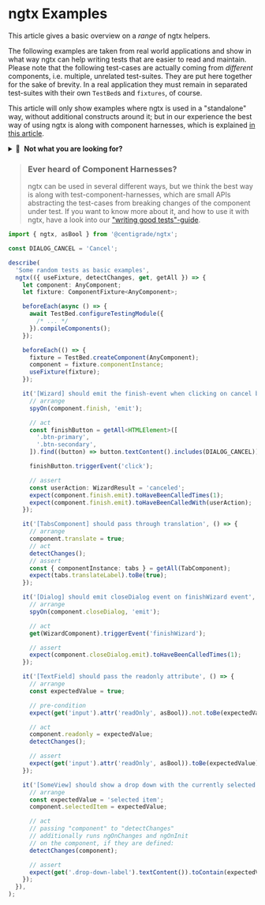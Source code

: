 # ngtx Examples

This article gives a basic overview on a _range_ of ngtx helpers.

The following examples are taken from real world applications and show in what way ngtx can help writing tests that are easier to read and maintain. Please note that the following test-cases are actually coming from _different_ components, i.e. multiple, unrelated test-suites. They are put here together for the sake of brevity. In a real application they must remain in separated test-suites with their own `TestBed`s and `fixtures`, of course.

This article will only show examples where ngtx is used in a "standalone" way, without additional constructs around it; but in our experience the best way of using ngtx is along with component harnesses, which is explained [in this article][good-tests].

<details>
  <summary>🧭 &nbsp;<b>Not what you are looking for?</b></summary>

> ### New to testing with ngtx?
>
> For those who are new to Angular application testing with ngtx, we recommend to start with the [first steps article][firststeps]. After this article you should be good to go with the examples in this article. This article primarily targets developers that already know ngtx or at least have experience with writing Angular tests.
>
> ### Want to read about the whole API?
>
> You may want to visit our [API documentation][api].

---

</details>

> ### Ever heard of Component Harnesses?
>
> ngtx can be used in several different ways, but we think the best way is along with test-component-harnesses, which are small APIs abstracting the test-cases from breaking changes of the component under test. If you want to know more about it, and how to use it with ngtx, have a look into our ["writing good tests"-guide][good-tests].

```ts
import { ngtx, asBool } from '@centigrade/ngtx';

const DIALOG_CANCEL = 'Cancel';

describe(
  'Some random tests as basic examples',
  ngtx(({ useFixture, detectChanges, get, getAll }) => {
    let component: AnyComponent;
    let fixture: ComponentFixture<AnyComponent>;

    beforeEach(async () => {
      await TestBed.configureTestingModule({
        /* ... */
      }).compileComponents();
    });

    beforeEach(() => {
      fixture = TestBed.createComponent(AnyComponent);
      component = fixture.componentInstance;
      useFixture(fixture);
    });

    it('[Wizard] should emit the finish-event when clicking on cancel button', () => {
      // arrange
      spyOn(component.finish, 'emit');

      // act
      const finishButton = getAll<HTMLElement>([
        '.btn-primary',
        '.btn-secondary',
      ]).find((button) => button.textContent().includes(DIALOG_CANCEL));

      finishButton.triggerEvent('click');

      // assert
      const userAction: WizardResult = 'canceled';
      expect(component.finish.emit).toHaveBeenCalledTimes(1);
      expect(component.finish.emit).toHaveBeenCalledWith(userAction);
    });

    it('[TabsComponent] should pass through translation', () => {
      // arrange
      component.translate = true;
      // act
      detectChanges();
      // assert
      const { componentInstance: tabs } = getAll(TabComponent);
      expect(tabs.translateLabel).toBe(true);
    });

    it('[Dialog] should emit closeDialog event on finishWizard event', () => {
      // arrange
      spyOn(component.closeDialog, 'emit');

      // act
      get(WizardComponent).triggerEvent('finishWizard');

      // assert
      expect(component.closeDialog.emit).toHaveBeenCalledTimes(1);
    });

    it('[TextField] should pass the readonly attribute', () => {
      // arrange
      const expectedValue = true;

      // pre-condition
      expect(get('input').attr('readOnly', asBool)).not.toBe(expectedValue);

      // act
      component.readonly = expectedValue;
      detectChanges();

      // assert
      expect(get('input').attr('readOnly', asBool)).toBe(expectedValue);
    });

    it('[SomeView] should show a drop down with the currently selected item', () => {
      // arrange
      const expectedValue = 'selected item';
      component.selectedItem = expectedValue;

      // act
      // passing "component" to "detectChanges"
      // additionally runs ngOnChanges and ngOnInit
      // on the component, if they are defined:
      detectChanges(component);

      // assert
      expect(get('.drop-down-label').textContent()).toContain(expectedValue);
    });
  }),
);
```

[api]: ./DOCUMENTATION.md
[good-tests]: ./GOOD_TESTS.md
[firststeps]: ./FIRST_STEPS.md
